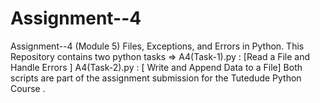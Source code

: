 # Assignment--4
Assignment--4 (Module 5) Files, Exceptions, and Errors in Python.
This Repository contains two python tasks => A4(Task-1).py : [Read a File and Handle Errors ] 
A4(Task-2).py : [ Write and Append Data to a File] 
Both scripts are part of the assignment submission for the Tutedude Python Course .

